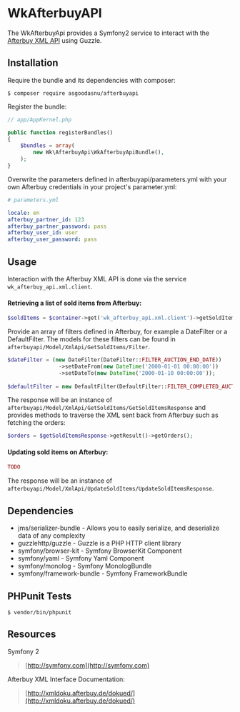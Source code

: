 # WkAfterbuyAPI

The WkAfterbuyApi provides a Symfony2 service to interact with the [Afterbuy XML API](http://xmldoku.afterbuy.de/dokued/) using Guzzle.

Installation
----------------------------------------------------------------

Require the bundle and its dependencies with composer:

    $ composer require asgoodasnu/afterbuyapi
    
Register the bundle:

```php
// app/AppKernel.php

public function registerBundles()
{
    $bundles = array(
        new Wk\AfterbuyApi\WkAfterbuyApiBundle(),
    );
}
```

Overwrite the parameters defined in afterbuyapi/parameters.yml with your own Afterbuy credentials in your project's parameter.yml:

```yaml
# parameters.yml

locale: en
afterbuy_partner_id: 123
afterbuy_partner_password: pass
afterbuy_user_id: user
afterbuy_user_password: pass
```
 
Usage
----------------------------------------------------------------
Interaction with the Afterbuy XML API is done via the service `wk_afterbuy_api.xml.client`.

#### Retrieving a list of sold items from Afterbuy:

```php
$soldItems = $container->get('wk_afterbuy_api.xml.client')->getSoldItems($filters, $orderDirection, $maxSoldItems, $detailLevel);
```

Provide an array of filters defined in Afterbuy, for example a DateFilter or a DefaultFilter. The models for these filters can be found in `afterbuyapi/Model/XmlApi/GetSoldItems/Filter`.

```php
$dateFilter = (new DateFilter(DateFilter::FILTER_AUCTION_END_DATE))
                ->setDateFrom(new DateTime('2000-01-01 00:00:00'))
                ->setDateTo(new DateTime('2000-01-10 00:00:00'));
            
$defaultFilter = new DefaultFilter(DefaultFilter::FILTER_COMPLETED_AUCTIONS);
```

The response will be an instance of `afterbuyapi/Model/XmlApi/GetSoldItems/GetSoldItemsResponse` and provides methods to traverse the XML sent back from Afterbuy such as fetching the orders:

```php
$orders = $getSoldItemsResponse->getResult()->getOrders();
```

#### Updating sold items on Afterbuy:

```php
TODO
```

The response will be an instance of `afterbuyapi/Model/XmlApi/UpdateSoldItems/UpdateSoldItemsResponse`.

Dependencies
----------------------------------------------------------------
* jms/serializer-bundle - Allows you to easily serialize, and deserialize data of any complexity
* guzzlehttp/guzzle - Guzzle is a PHP HTTP client library
* symfony/browser-kit - Symfony BrowserKit Component
* symfony/yaml - Symfony Yaml Component
* symfony/monolog - Symfony MonologBundle
* symfony/framework-bundle - Symfony FrameworkBundle

PHPunit Tests
----------------------------------------------------------------
    $ vendor/bin/phpunit

Resources
----------------------------------------------------------------
Symfony 2
> [http://symfony.com](http://symfony.com)

Afterbuy XML Interface Documentation:
> [http://xmldoku.afterbuy.de/dokued/](http://xmldoku.afterbuy.de/dokued/)